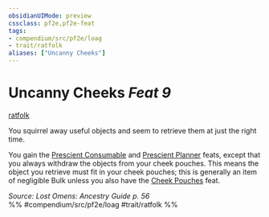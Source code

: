```yaml
---
obsidianUIMode: preview
cssclass: pf2e,pf2e-feat
tags:
- compendium/src/pf2e/loag
- trait/ratfolk
aliases: ["Uncanny Cheeks"]
---
```

# Uncanny Cheeks  *Feat 9*  
[ratfolk](../../rules/traits/ratfolk-b1.md)  


You squirrel away useful objects and seem to retrieve them at just the right time.

You gain the [Prescient Consumable](prescient-consumable-apg.md) and [Prescient Planner](prescient-planner-apg.md) feats, except that you always withdraw the objects from your cheek pouches. This means the object you retrieve must fit in your cheek pouches; this is generally an item of negligible Bulk unless you also have the [Cheek Pouches](cheek-pouches-apg.md) feat.

*Source: Lost Omens: Ancestry Guide p. 56*  
%% #compendium/src/pf2e/loag #trait/ratfolk %%